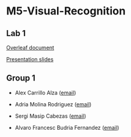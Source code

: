 # M5-Visual-Recognition


## Lab 1

[Overleaf document](https://www.overleaf.com/read/krjjggkdhpsb)

[Presentation slides](https://docs.google.com/presentation/d/1N0aDFoihjSk5I_r0FaBP8MKEkNiQIScsjYzAy7u0WtA/edit?usp=sharing)


## Group 1

- Alex Carrillo Alza ([email](mailto:asdf))

- Adria Molina Rodriguez ([email](mailto:amolina@cvc.uab.cat))

- Sergi Masip Cabezas ([email](mailto:asdf))

- Alvaro Francesc Budria Fernandez ([email](mailto:alvaro.francesc.budria@estudiantat.upc.edu))
